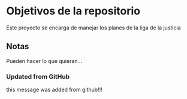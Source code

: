 # Objetivos de la repositorio

Este proyecto se encarga de manejar los planes de la liga de la justicia


## Notas
Pueden hacer lo que quieran...

### Updated from GitHub
this message was added from github!!!

